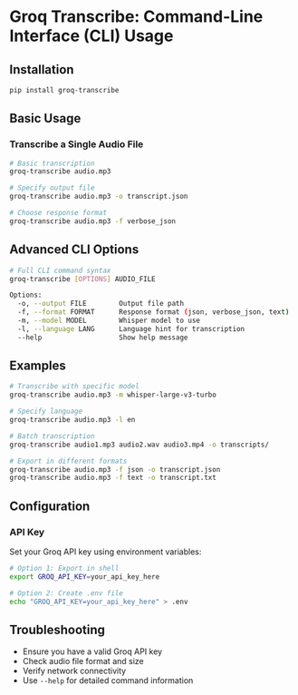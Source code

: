 # Groq Transcribe: Command-Line Interface (CLI) Usage

## Installation

```bash
pip install groq-transcribe
```

## Basic Usage

### Transcribe a Single Audio File

```bash
# Basic transcription
groq-transcribe audio.mp3

# Specify output file
groq-transcribe audio.mp3 -o transcript.json

# Choose response format
groq-transcribe audio.mp3 -f verbose_json
```

## Advanced CLI Options

```bash
# Full CLI command syntax
groq-transcribe [OPTIONS] AUDIO_FILE

Options:
  -o, --output FILE        Output file path
  -f, --format FORMAT      Response format (json, verbose_json, text)
  -m, --model MODEL        Whisper model to use
  -l, --language LANG      Language hint for transcription
  --help                   Show help message
```

## Examples

```bash
# Transcribe with specific model
groq-transcribe audio.mp3 -m whisper-large-v3-turbo

# Specify language
groq-transcribe audio.mp3 -l en

# Batch transcription
groq-transcribe audio1.mp3 audio2.wav audio3.mp4 -o transcripts/

# Export in different formats
groq-transcribe audio.mp3 -f json -o transcript.json
groq-transcribe audio.mp3 -f text -o transcript.txt
```

## Configuration

### API Key

Set your Groq API key using environment variables:

```bash
# Option 1: Export in shell
export GROQ_API_KEY=your_api_key_here

# Option 2: Create .env file
echo "GROQ_API_KEY=your_api_key_here" > .env
```

## Troubleshooting

- Ensure you have a valid Groq API key
- Check audio file format and size
- Verify network connectivity
- Use `--help` for detailed command information
